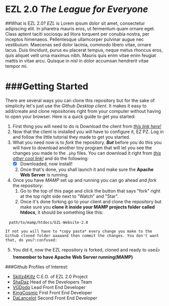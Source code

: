 **EZL 2.0** *The League for Everyone*
===



##What is EZL 2.0?
*EZL* is Lorem ipsum dolor sit amet, consectetur adipiscing elit. In pharetra mauris eros, ut fermentum quam ornare eget. Class aptent taciti sociosqu ad litora torquent per conubia nostra, per inceptos himenaeos. Pellentesque ullamcorper pulvinar augue nec vestibulum. Maecenas sed dolor lacinia, commodo libero vitae, ornare lacus. Duis tincidunt, purus eu placerat tempus, neque metus rhoncus eros, quis aliquet velit urna maximus nibh. Mauris quis enim vitae enim feugiat mattis in vitae arcu. Quisque in nisl in dolor accumsan hendrerit vitae tempor mi.



###Getting Started
===
There are several ways you can clone this repository but for the sake of simplicity let's just use the *Github Desktop client*. It makes it easy to add/create and clone repositories right from your computer without having to open your browser.
Here is a quick guide to get you started:

1. First thing you will need to do is Download the client from *[this link here!](https://desktop.github.com/)*
2. Now that the client is installed you will have to configure it, EZ PZ. Log in and follow the little tutorial they made to get you started.
3. What you need now is to *fork* the repository. *__But__* before you do this you will have to download another tiny program that will let you see the changes you made to the `.php` files. You can download it right from *[this other cool link!](https://www.mamp.info/de/downloads/)* and do the following:
    - [x] Downloaded, now install!
    2. Once that's done, you shall launch it and make sure the **Apache Web Server** is running.
4. Once you have *MAMP* set up and running you can go ahead and *fork* the repository:
    1. Go to the top of this page and click the button that says "fork" right at the top right side next to "Watch" and "Star".
    2. Once it's done forking go to your client and clone the repository but make sure you **clone it inside your MAMP projects folder called htdocs**, it should be something like this:
    
    `path/to/mamp/htdocs/EZL-Website-2.0`
    
    If not you will have to *copy pasta* every change you make to the Github cloned folder aaaaand then commit the changes. You don't want that, do you?:confused:
5. You did it, now the EZL repository is forked, cloned and ready to use:thumbsup: 
**!remember to have Apache Web Server running(MAMP)**




###Github Profiles of Interest:

* [Skillz4Killz](https://github.com/Skillz4Killz) C.E.O. of EZL 2.0 Project
* [ShaDaz](https://github.com/ShaDaz91) Head of the Developers Team
* [VGDodo](https://github.com/VGDodo) Lead Front End Developer
* [KingCosmic](https://github.com/KingCosmic) First Front End Developer
* [DaLancelot](https://github.com/DaLancelot) Second Front End Developer
